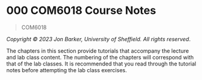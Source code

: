 # 000 COM6018 Course Notes

> COM6018

*Copyright &copy; 2023 Jon Barker, University of Sheffield. All rights reserved*.

The chapters in this section provide tutorials that accompany the lecture and lab class content. The numbering of the chapters will correspond with that of the lab classes. It is recommended that you read through the tutorial notes before attempting the lab class exercises.
